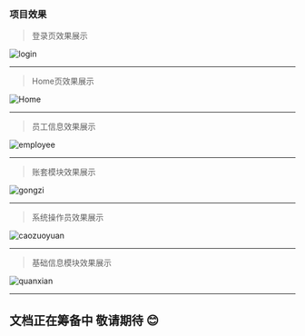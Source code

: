 ### 项目效果

>登录页效果展示

![login](F:\高并发\开源项目图片预览\login.png)

---

>Home页效果展示

![Home](F:\高并发\开源项目图片预览\Home.png)

---

>员工信息效果展示

![employee](F:\高并发\开源项目图片预览\employee.png)

---

>账套模块效果展示

![gongzi](F:\高并发\开源项目图片预览\gongzi.png)



---

>系统操作员效果展示

![caozuoyuan](F:\高并发\开源项目图片预览\caozuoyuan.png)

---

>基础信息模块效果展示

![quanxian](F:\高并发\开源项目图片预览\quanxian.png)

---



## 文档正在筹备中 敬请期待 😊